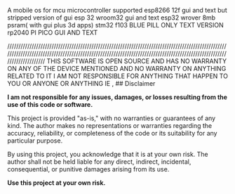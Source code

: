 A mobile os for mcu microcontroller
supported 
esp8266 12f gui and text but stripped version of gui 
esp 32 wroom32 gui and text
esp32 wrover 8mb psram( with gui plus 3d apps)
stm32 f103 BLUE PILL ONLY TEXT VERSION 
rp2040 PI PICO GUI AND TEXT


///////////////////////////////////////////////////////////////////////////////////////////////////////////////////////////////////////////////////////////////////////////////////////////////////////////////////////
THIS SOFTWARE IS OPEN SOURCE AND HAS NO WARRANTY ON ANY OF THE DEVICE MENTIONED AND NO WARRANTY ON ANYTHING RELATED TO IT
I AM NOT RESPONSIBLE FOR ANYTHING THAT HAPPEN TO YOU OR ANYONE OR ANYTHING 
IE , ## Disclaimer

**I am not responsible for any issues, damages, or losses resulting from the use of this code or software.**

This project is provided "as-is," with no warranties or guarantees of any kind. The author makes no representations or warranties regarding the accuracy, reliability, or completeness of the code or its suitability for any particular purpose. 

By using this project, you acknowledge that it is at your own risk. The author shall not be held liable for any direct, indirect, incidental, consequential, or punitive damages arising from its use. 

**Use this project at your own risk.**


